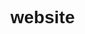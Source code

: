 # website
<!DOCTYPE html>
<html lang="en">
<head>
    <meta charset="UTF-8">
    <meta name="viewport" content="width=device-width, initial-scale=1.0">
    <title>web_dev_hackathon</title>
    <style>
        *{
       margin: 0;
       font-family:Arial;
       border:border-box;
       
        }
        .aboveNavBar{
            background-color: aliceblue;
            height: 50px;
        }
    .navBar{
        position:fixed;
        background-color:rgb(191, 219, 243);
        height: 50px;
        width:2000px;
    }
    .logo{
        color:rgb(8, 8, 31);
        font-family: BOLD;
        font-size : 30px;
        margin-left:50px;
        margin-right: 700px;
    }
    .home{
        margin:15px;
    }
    .about{
        margin:15px;
    }
    .services{
        margin:15px;
    }
    .departments{
        margin:15px;
    }
    .doctors{
        margin:15px;
    }
    .contact{
        margin:15px;
    }
    button{
        background-color: rgb(37, 37, 128);
        border-radius: 2px solid;
        height:30px;
        width:200px;
        margin:15px;
        
    }
    .appointment{
        color:white;
    }
    .img1-container{
    
       position:relative;
    }
    .text-overlay1{
        font-size:bold;
        position:absolute;
        padding:10px;
        font-size:50px;
        color:rgb(6, 6, 92);
    top:200px;
    left:100px;
    }
    
    .text-overlay2{
        position:absolute;
        padding:10px;
        font-size:40px;
        color:rgb(6, 6, 93);
        top:270px;
        left:100px;
    }
    .text-overlay3{
        position:absolute;

        padding:0px;
        font:25px white;
        
        color:rgb(3, 3, 55);
        top:320px;
        left:100px;
    }
    .button2{
       border-radius: 2px;
    }
    .box{
        height:100px;
        width:50px;
    }
    .custom-box{
        display:flex;
    }
     .custom-box1{
        height:400px;
        width:400px;
        border:2px solid;
        background-color: rgb(24, 135, 214);
        margin-left:100px;
     }
     .custom-box1Text1{
        color:white;
        font-size: 50px;
        font-family:bold;
        margin-left:20px;
        margin-top:20px;
     }
     .custom-box1Text2{
        color:white;
        font-size: 30px;
        font-family:bold;
        margin-left:20px;
        margin-top:10px;
       
     }
     .custom-box2{
        height:400px;
        width:400px;
        border:2px solid;
        background-color: rgb(234, 239, 243);
        margin-left:100px;
     }
     .custom-box2Text1{
        color:black;
        font-size: 50px;
        font-family:bold;
        margin-left:20px;
        margin-top:20px;
     }
     .custom-box2Text2{
        color:black;
        font-size: 30px;
        font-family:bold;
        margin-left:20px;
        margin-top:10px;
       
     }
     .custom-box3{
        height:400px;
        width:400px;
        border:2px solid;
        background-color: rgb(245, 247, 248);
        margin-left:100px;
     }
     .custom-box3Text1{
        color:rgb(9, 1, 1);
        font-size: 50px;
        font-family:bold;
        margin-left:20px;
        margin-top:20px;
     }
     .custom-box3Text2{
        color:rgb(16, 1, 1);
        font-size: 30px;
        font-family:bold;
        margin-left:20px;
        margin-top:10px;
       
     }
     .custom-box4{
        height:400px;
        width:400px;
        border:2px solid;
        background-color: rgb(232, 236, 240);
        margin-left:100px;
     }
     .custom-box4Text1{
        color:black;
        font-size: 50px;
        font-family:bold;
        margin-left:20px;
        margin-top:20px;
     }
     .custom-box4Text2{
        color:rgb(20, 2, 2);
        font-size: 30px;
        font-family:bold;
        margin-left:20px;
        margin-top:10px;
       
     }
     .image2-container{
     display:flex;
     }
     .for-para{
display:content;
     }
     .image2-container-1-para-bold{
        margin-top:30px;
        margin-left: 50px;
        font-size: 30px;
        font-family:bold;
     }
     .image2-container-2-para-light{
        margin-top:30px;
        margin-left: 50px;
        font-size: 30px;
        
     }
     .image2-container-3-para-bold{
        margin-top:30px;
        margin-left: 50px;
        font-size: 30px;
        font-family:bold;
     }
     .image2-container-4-para-light{
        margin-top:30px;
        margin-left: 50px;
        font-size: 30px;
        
     }
     .image2-container-5-para-bold{
        margin-top:30px;
        margin-left: 50px;
        font-size: 30px;
        font-family:bold;
     }
     .image2-container-6-para-light{
        margin-top:30px;
        margin-left: 50px;
        font-size: 30px;
        
     }
     .image2-container-7-para-light{
        margin-top:30px;
        margin-left: 50px;
        font-size: 30px;
        font-family:bold;
     }
     
     
     

        
        </style>
</head>
<body>
    <header>
        <div class="aboveNavBar">
            <span>contact@example.com</span>
            <span>+1 5589 5548655</span>
        </div>
        <div class="navBar">
        <div class="text">
            <span Class="logo">LOREM_IPSUM</span>    
         <span class="home">Home</span>
                <span class="about">about</span>
               <span claa="services">Services</span>
                <span class="departments">Departments</span>
                <span class="doctors">Doctors</span>
                <select>
                    <option>Drop Down</option>
                </select>
                <span>contact</span>
                <button>
                <span class="appointment">Make an appointment</span>
                </button>
            </span>
           </div>
            
        </div>
        
    <div class="img1-container">
       
            
            <img src="about.jpg" alt="doctor image" height="800px" width="2000px">
            <p class="text-overlay1">WELCOME TO LOREM_IPSUM</p>
            <p class="text-overlay2">LOREM_IPSUM</p>
            <button class="text-overlay3" class="button2">
               get started</button>
            </div>
            <div class="custom-box">
            <div class="custom-box1">
                <p class="custom-box1Text1">Why Choose</p>
                <p class="custom-box1Text2">LOREM_IPSUM?</p>
                <p>underneath element will be written after</p>
        </div>
        <div class="custom-box2">
            <p class="custom-box2Text1">Why Choose</p>
            <p class="custom-box2Text2">LOREM_IPSUM?</p>
            <p>underneath element will be written after</p>
    </div>
    <div class="custom-box3">
        <p class="custom-box3Text1">Why Choose</p>
        <p class="custom-box3Text2">LOREM_IPSUM?</p>
        <p>underneath element will be written after</p>
</div>
<div class="custom-box4">
    <p class="custom-box4Text1">Why Choose</p>
    <p class="custom-box4Text2">LOREM_IPSUM?</p>
    <p>underneath element will be written after</p>
</div>


</div>



<div class="image2-container">


    <img src="hero-bg.jpg" alt="doctorimg" height="500px" width="1000px">
    <div class="for-para"></div>
<p class="image2-container-1-para-bold">will be written afterwards</p>
<p class="image2-container-2-para-light">lets see</p>
<p class="image2-container-3-para-bold">LOrem Ipsum</p>
<p class="image2-container-4-para-light">written after</p>
<p class="image2-container-5-para-bold">Nemo Enim</p>
<p class="image2-container-6-para-light">likhta hu</p>
<p class="image2-container-7-para-bold">Dine Pad</p>
<p class="image2-container-8-para-light">will write</p>


</div>
</div>

            
    
        
    
    </header>
    
</body>
</html>

